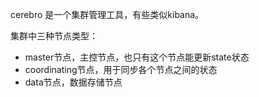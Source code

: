cerebro 是一个集群管理工具，有些类似kibana。

集群中三种节点类型：

- master节点，主控节点，也只有这个节点能更新state状态
- coordinating节点，用于同步各个节点之间的状态
- data节点，数据存储节点

